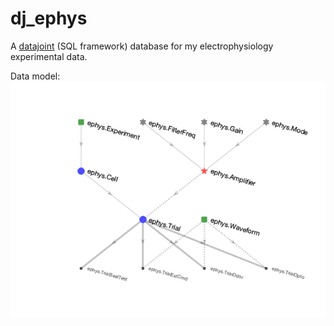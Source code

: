 # dj_ephys

A [datajoint](https://www.datajoint.org/) (SQL framework) database for my electrophysiology experimental data. <br/>

Data model:<br/>
![ephys schema](https://github.com/AsaBarthMaron/dj_ephys/blob/master/%2Bephys/schema.png)
